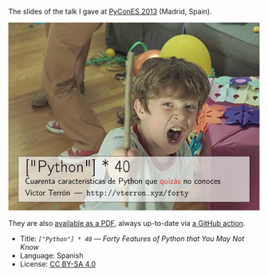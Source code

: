 The slides of the talk I gave at [PyConES 2013](http://2013.es.pycon.org/) (Madrid, Spain).

[![Front](./pics/cover.svg)][pdf]

They are also [available as a PDF][pdf], always up-to-date via [a GitHub action](../.github/workflows/forty-features.yml).

- Title: *`["Python"] * 40` — Forty Features of Python that You May Not Know*
- Language: Spanish
- License: [CC BY-SA 4.0](http://creativecommons.org/licenses/by-sa/4.0/)

[pdf]: https://static.vterron.xyz/forty-features.pdf
